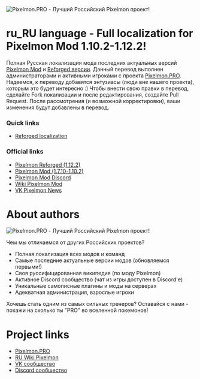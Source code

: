 ![Pixelmon.PRO - Лучший Российский Pixelmon проект!](https://image.prntscr.com/image/5PtJnX82Sqm8TVwE8FBFKw.png)
# ru_RU language - Full localization for Pixelmon Mod 1.10.2-1.12.2!
Полная Русская локализация мода последних актуальных версий [Pixelmon Mod](https://pixelmonmod.com) и [Reforged версии](https://reforged.gg).
Данный перевод выполнен администраторами и активными игроками с проекта [Pixelmon.PRO](https://pixelmon.pro). Надеемся, к переводу добавятся энтузиасы (люди вне нашего проекта), которым это будет интересно :)
Чтобы внести свою правки в перевод, сделайте Fork локализации и после редактирования, создайте Pull Request. После рассмотрения (и возможной корректировки), ваши изменения будут добавлены в перевод.

### Quick links
- [Reforged localization](https://github.com/TeamPixelmonPRO/ru_RU_Pixelmon/tree/master/Reforged/)

### Official links
- [Pixelmon Reforged (1.12.2)](https://reforged.gg)
- [Pixelmon Mod (1.7.10-1.10.2)](http://pixelmonmod.com)
- [Pixelmon Mod Discord](https://discord.gg/pixelmon)
- [Wiki Pixelmon Mod](http://pixelmonmod.com/wiki/index.php?title=Main_Page)
- [VK Pixelmon News](https://vk.com/modpixelmon)

# About authors
![Pixelmon.PRO - Лучший Российский Pixelmon проект!](https://image.prntscr.com/image/CzRTm_KNS9ilV6j57VdlpA.png)

Чем мы отличаемся от других Российских проектов?

- Полная локализация всех модов и команд
- Самые последние актуальные версии модов (обновляемся первыми!)
- Своя руссифицированная википедия (по моду Pixelmon)
- Активное Discord сообщество (чат из игры доступен в Discord'е)
- Уникальные самописные плагины и моды на серверах
- Адекватная администрация, взрослые игроки

Хочешь стать одним из самых сильных тренеров?
Оставайся с нами - покажи на сколько ты "PRO" во вселенной покемонов!

# Project links
- [Pixelmon.PRO](https://pixelmon.pro)
- [RU Wiki Pixelmon](https://pixelmon.pro/wiki/)
- [VK сообщество](https://vk.com/pixelmonpro)
- [Discord сообщество](http://discord.pixelmon.pro)
